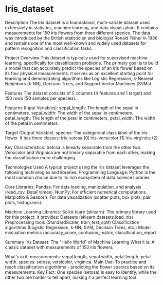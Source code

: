 # Iris_dataset
Description
The Iris dataset is a foundational, multi-variate dataset used extensively in statistics, machine learning, and data visualization. It contains measurements for 150 iris flowers from three different species. The data was introduced by the British statistician and biologist Ronald Fisher in 1936 and remains one of the most well-known and widely used datasets for pattern recognition and classification tasks.

Project Overview
This dataset is typically used for supervised machine learning, specifically for classification problems. The primary goal is to build a model that can accurately predict the species of an iris flower based on its four physical measurements. It serves as an excellent starting point for learning and demonstrating algorithms like Logistic Regression, k-Nearest Neighbors (k-NN), Decision Trees, and Support Vector Machines (SVMs).

Features
The dataset consists of 5 columns (4 features and 1 target) and 150 rows (50 samples per species).

Features (Input Variables):
sepal_length: The length of the sepal in centimeters.
sepal_width: The width of the sepal in centimeters.
petal_length: The length of the petal in centimeters.
petal_width: The width of the petal in centimeters.

Target (Output Variable):
species: The categorical class label of the iris flower. It has three classes:
Iris-setosa (0)
Iris-versicolor (1)
Iris-virginica (2)

Key Characteristics:
Setosa is linearly separable from the other two.
Versicolor and Virginica are not linearly separable from each other, making the classification more challenging.

Technologies Used
A typical project using the Iris dataset leverages the following technologies and libraries:
Programming Language: Python is the most common choice due to its rich ecosystem of data science libraries.

Core Libraries:
Pandas: For data loading, manipulation, and analysis (read_csv, DataFrames).
NumPy: For efficient numerical computations.
Matplotlib & Seaborn: For data visualization (scatter plots, box plots, pair plots, histograms).

Machine Learning Libraries:
Scikit-learn (sklearn): The primary library used for this project. It provides:
Datasets (sklearn.datasets.load_iris)
Preprocessing tools (StandardScaler, train_test_split)
Classification algorithms (Logistic Regression, k-NN, SVM, Decision Trees, etc.)
Model evaluation metrics (accuracy_score, confusion_matrix, classification_report

Summary
Iris Dataset: The "Hello World" of Machine Learning
What it is: A classic dataset with measurements of 150 iris flowers.

What's in it:
 measurements: sepal length, sepal width, petal length, petal width.
 species: setosa, versicolor, virginica.
Main Use: To practice and teach classification algorithms - predicting the flower species based on its measurements.
Key Fact: One species (setosa) is easy to identify, while the other two are harder to tell apart, making it a perfect learning tool.
